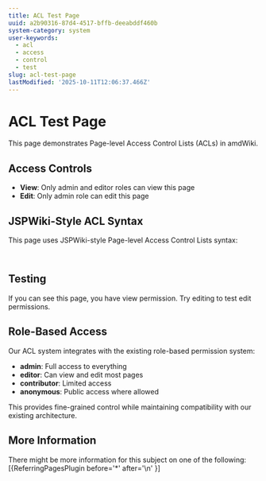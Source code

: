 ```yaml
---
title: ACL Test Page
uuid: a2b90316-87d4-4517-bffb-deeabddf460b
system-category: system
user-keywords:
  - acl
  - access
  - control
  - test
slug: acl-test-page
lastModified: '2025-10-11T12:06:37.466Z'
---
```



# ACL Test Page

This page demonstrates Page-level Access Control Lists (ACLs) in amdWiki.

## Access Controls

- **View**: Only admin and editor roles can view this page
- **Edit**: Only admin role can edit this page

## JSPWiki-Style ACL Syntax

This page uses JSPWiki-style Page-level Access Control Lists syntax:

```


```

## Testing

If you can see this page, you have view permission. Try editing to test edit permissions.

## Role-Based Access

Our ACL system integrates with the existing role-based permission system:

- **admin**: Full access to everything
- **editor**: Can view and edit most pages
- **contributor**: Limited access
- **anonymous**: Public access where allowed

This provides fine-grained control while maintaining compatibility with our existing architecture.

## More Information
There might be more information for this subject on one of the following:
[{ReferringPagesPlugin before='*' after='\n' }]
